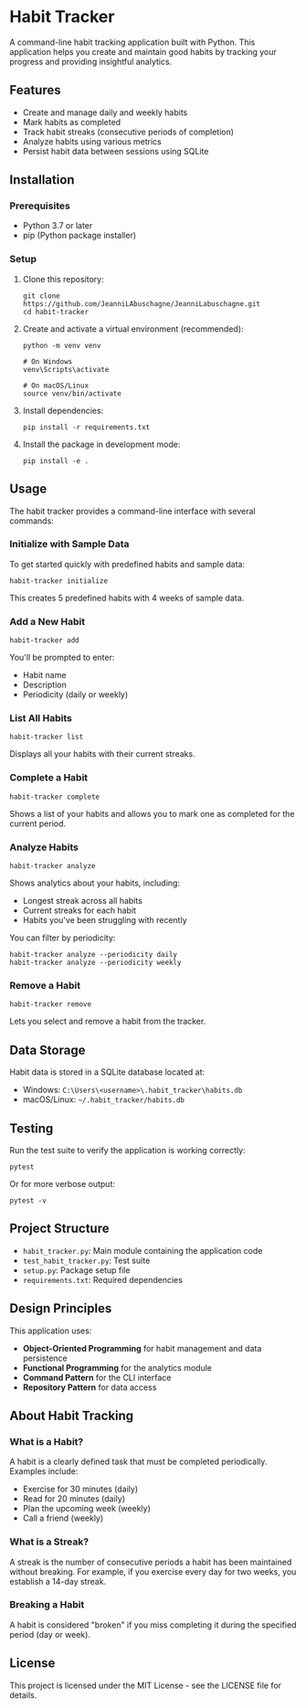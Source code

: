 # Habit Tracker

A command-line habit tracking application built with Python. This application helps you create and maintain good habits by tracking your progress and providing insightful analytics.

## Features

- Create and manage daily and weekly habits
- Mark habits as completed
- Track habit streaks (consecutive periods of completion)
- Analyze habits using various metrics
- Persist habit data between sessions using SQLite

## Installation

### Prerequisites

- Python 3.7 or later
- pip (Python package installer)

### Setup

1. Clone this repository:
   ```
   git clone https://github.com/JeanniLAbuschagne/JeanniLabuschagne.git
   cd habit-tracker
   ```

2. Create and activate a virtual environment (recommended):
   ```
   python -m venv venv
   
   # On Windows
   venv\Scripts\activate
   
   # On macOS/Linux
   source venv/bin/activate
   ```

3. Install dependencies:
   ```
   pip install -r requirements.txt
   ```

4. Install the package in development mode:
   ```
   pip install -e .
   ```

## Usage

The habit tracker provides a command-line interface with several commands:

### Initialize with Sample Data

To get started quickly with predefined habits and sample data:

```
habit-tracker initialize
```

This creates 5 predefined habits with 4 weeks of sample data.

### Add a New Habit

```
habit-tracker add
```

You'll be prompted to enter:
- Habit name
- Description
- Periodicity (daily or weekly)

### List All Habits

```
habit-tracker list
```

Displays all your habits with their current streaks.

### Complete a Habit

```
habit-tracker complete
```

Shows a list of your habits and allows you to mark one as completed for the current period.

### Analyze Habits

```
habit-tracker analyze
```

Shows analytics about your habits, including:
- Longest streak across all habits
- Current streaks for each habit
- Habits you've been struggling with recently

You can filter by periodicity:

```
habit-tracker analyze --periodicity daily
habit-tracker analyze --periodicity weekly
```

### Remove a Habit

```
habit-tracker remove
```

Lets you select and remove a habit from the tracker.

## Data Storage

Habit data is stored in a SQLite database located at:
- Windows: `C:\Users\<username>\.habit_tracker\habits.db`
- macOS/Linux: `~/.habit_tracker/habits.db`

## Testing

Run the test suite to verify the application is working correctly:

```
pytest
```

Or for more verbose output:

```
pytest -v
```

## Project Structure

- `habit_tracker.py`: Main module containing the application code
- `test_habit_tracker.py`: Test suite
- `setup.py`: Package setup file
- `requirements.txt`: Required dependencies

## Design Principles

This application uses:
- **Object-Oriented Programming** for habit management and data persistence
- **Functional Programming** for the analytics module
- **Command Pattern** for the CLI interface
- **Repository Pattern** for data access

## About Habit Tracking

### What is a Habit?

A habit is a clearly defined task that must be completed periodically. Examples include:
- Exercise for 30 minutes (daily)
- Read for 20 minutes (daily)
- Plan the upcoming week (weekly)
- Call a friend (weekly)

### What is a Streak?

A streak is the number of consecutive periods a habit has been maintained without breaking. For example, if you exercise every day for two weeks, you establish a 14-day streak.

### Breaking a Habit

A habit is considered "broken" if you miss completing it during the specified period (day or week).

## License

This project is licensed under the MIT License - see the LICENSE file for details.
